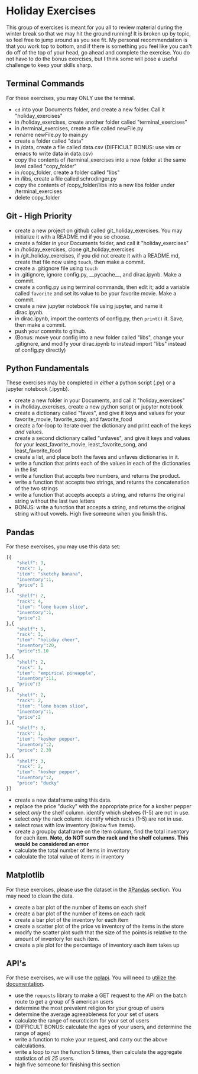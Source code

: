 # Holiday Exercises

This group of exercises is meant for you all to review material during the winter break so that we may hit the ground running! It is broken up by topic, so feel free to jump around as you see fit. My personal recommendation is that you work top to bottom, and if there is something you feel like you can't do off of the top of your head, go ahead and complete the exercise. You do not have to do the bonus exercises, but I think some will pose a useful challenge to keep your skills sharp.

## Terminal Commands

For these exercises, you may ONLY use the terminal.

- `cd` into your Documents folder, and create a new folder. Call it "holiday_exercises"
- in /holiday_exercises, create another folder called "terminal_exercises"
- in /terminal_exercises, create a file called newFile.py
- rename newFile.py to main.py 
- create a folder called "data"
- in /data, create a file called data.csv (DIFFICULT BONUS: use vim or emacs to write data in data.csv)
- copy the contents of /terminal_exercises into a new folder at the same level called "copy_folder"
- in /copy_folder, create a folder called "libs"
- in /libs, create a file called schrodinger.py
- copy the contents of /copy_folder/libs into a new libs folder under /terminal_exercises
- delete copy_folder


## Git - High Priority

- create a new project on github called git_holiday_exercises. You may initialize it with a README.md if you so choose.
- create a folder in your Documents folder, and call it "holiday_exercises"
- in /holiday_exercises, clone git_holiday_exercises
- in /git_holiday_exercises, if you did not create it with a README.md, create that file now using `touch`, then make a commit.
- create a .gitignore file using `touch`
- in .gitignore, ignore config.py, \_\_pycache__, and dirac.ipynb. Make a commit.
- create a config.py using terminal commands, then edit it; add a variable called `favorite` and set its value to be your favorite movie. Make a commit.
- create a new jupyter notebook file using jupyter, and name it dirac.ipynb. 
- in dirac.ipynb, import the contents of config.py, then `print()` it. Save, then make a commit.
- push your commits to github.
- (Bonus: move your config into a new folder called "libs", change your .gitignore, and modify your dirac.ipynb to instead import "libs" instead of config.py directly)

## Python Fundamentals

These exercises may be completed in _either_ a python script (.py) or a jupyter notebook (.ipynb).

- create a new folder in your Documents, and call it "holiday_exercises"
- in /holiday_exercises, create a new python script or jupyter notebook
- create a dictionary called "faves", and give it keys and values for your favorite_movie, favorite_song, and favorite_food
- create a for-loop to iterate over the dictionary and print each of the keys *and* values. 
- create a second dictionary called "unfaves", and give it keys and values for your least_favorite_movie, least_favorite_song, and least_favorite_food
- create a list, and place both the faves and unfaves dictionaries in it.
- write a function that prints each of the values in each of the dictionaries in the list
- write a function that accepts two numbers, and returns the product.
- write a function that accepts two strings, and returns the concatenation of the two strings
- write a function that accepts accepts a string, and returns the original string without the last two letters
- BONUS: write a function that accepts a string, and returns the original string without vowels. High five someone when you finish this.


## Pandas

For these exercises, you may use this data set: 
```python
[{
    "shelf": 3,
    "rack": 1,
    "item": "sketchy banana",
    "inventory":1,
    "price": 1
},{
    "shelf": 2,
    "rack": 4,
    "item": "lone bacon slice",
    "inventory":1,
    "price":2
},{
    "shelf": 5,
    "rack": 3,
    "item": "holiday cheer",
    "inventory":20,
    "price":5.10
},{
    "shelf": 2,
    "rack": 1,
    "item": "empirical pineapple",
    "inventory":11,
    "price":3
},{
    "shelf": 2,
    "rack": 2,
    "item": "lone bacon slice",
    "inventory":1,
    "price":2  
},{
    "shelf": 3,
    "rack": 1,
    "item": "kosher pepper",
    "inventory":2,
    "price": 2.30
},{
    "shelf": 3,
    "rack": 2,
    "item": "kosher pepper",
    "inventory":2,
    "price": "ducky"
}]
```

- create a new dataframe using this data.
- replace the price "ducky" with the appropriate price for a kosher pepper
- select *only* the shelf column. identify which shelves (1-5) are not in use. 
- select *only* the rack column. identify which racks (1-5) are not in use.
- select rows with low inventory (below five items).
- create a groupby dataframe on the item column, find the total inventory for each item. **Note, do NOT sum the rack and the shelf columns. This would be considered an error**  
- calculate the total number of items in inventory
- calculate the total value of items in inventory



## Matplotlib

For these exercises, please use the dataset in the [#Pandas](#pandas) section. You may need to clean the data.

- create a bar plot of the number of items on each shelf
- create a bar plot of the number of items on each rack
- create a bar plot of the inventory for each item
- create a scatter plot of the price vs inventory of the items in the store
- modify the scatter plot such that the size of the points is relative to the amount of inventory for each item.
- create a pie plot for the percentage of inventory each item takes up

## API's

For these exercises, we will use the [pplapi](http://pplapi.com). You will need to [utilize the documentation](http://pplapi.com/docs/learn/api_by_example.html).

- use the  `requests` library to make a GET request to the API on the batch route to get a group of 5 american users
- determine the most prevalent religion for your group of users
- determine the average agreeableness for your set of users
- calculate the range of neuroticism for your set of users
- (DIFFICULT BONUS: calculate the ages of your users, and determine the range of ages)
- write a function to make your request, and carry out the above calculations.
- write a loop to run the function 5 times, then calculate the aggregate statistics of _all 25_ users. 
- high five someone for finishing this section

